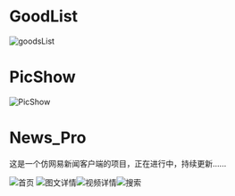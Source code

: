 # GoodList
![goodsList](https://github.com/manofit/ScreenPics/blob/master/PicShow%26GoodsLIst/goodsList.png)

# PicShow
![PicShow](https://github.com/manofit/ScreenPics/blob/master/PicShow%26GoodsLIst/pic_show.gif)

# News_Pro
这是一个仿网易新闻客户端的项目，正在进行中，持续更新......

![首页](https://github.com/manofit/ScreenPics/blob/master/News_Pro_Pics/%E9%A6%96%E9%A1%B5.gif)       ![图文详情](https://github.com/manofit/ScreenPics/blob/master/News_Pro_Pics/%E5%9B%BE%E6%96%87%E8%AF%A6%E6%83%85.gif)![视频详情](https://github.com/manofit/ScreenPics/blob/master/News_Pro_Pics/%E8%A7%86%E9%A2%91%E8%AF%A6%E6%83%85.gif)![搜索](https://github.com/manofit/ScreenPics/blob/master/News_Pro_Pics/%E6%90%9C%E7%B4%A2.gif)
